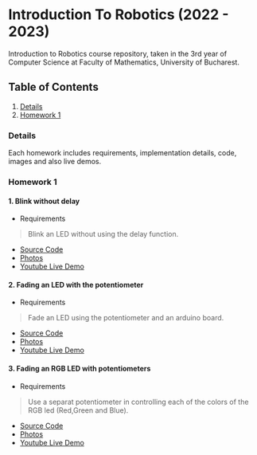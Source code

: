 # Introduction To Robotics (2022 - 2023)
 Introduction to Robotics course repository, taken in the 3rd year of Computer Science at Faculty of Mathematics, University of Bucharest.
 
 
 ## Table of Contents
 1. [Details](#details)
 2. [Homework 1](#homework-1)
 
 
 ### Details
 Each homework includes requirements, implementation details, code, images and also live demos.
 
 
 ### Homework 1
 #### 1. Blink without delay
  - Requirements
  > Blink an LED without using the delay function.
  - [Source Code](https://github.com/tavi22/IntroductionToRobotics/blob/main/homework1/homework1_p1_OM/homework1_p1_OM.ino)
  - [Photos](https://github.com/tavi22/IntroductionToRobotics)
  - [Youtube Live Demo](https://github.com/tavi22/IntroductionToRobotics)
  
 #### 2. Fading an LED with the potentiometer
  - Requirements
  > Fade an LED using the potentiometer and an arduino board.
  - [Source Code](https://github.com/tavi22/IntroductionToRobotics/blob/main/homework1/homework1_p2_OM/homework1_p2_OM.ino)
  - [Photos](https://github.com/tavi22/IntroductionToRobotics)
  - [Youtube Live Demo](https://github.com/tavi22/IntroductionToRobotics)
  
 #### 3. Fading an RGB LED with potentiometers
  - Requirements
  > Use a separat potentiometer in controlling each of the colors of the RGB led (Red,Green and Blue).
  - [Source Code](https://github.com/tavi22/IntroductionToRobotics/blob/main/homework1/homework1_p2_OM/homework1_p2_OM.ino)
  - [Photos](https://github.com/tavi22/IntroductionToRobotics)
  - [Youtube Live Demo](https://github.com/tavi22/IntroductionToRobotics)
  
  
  

